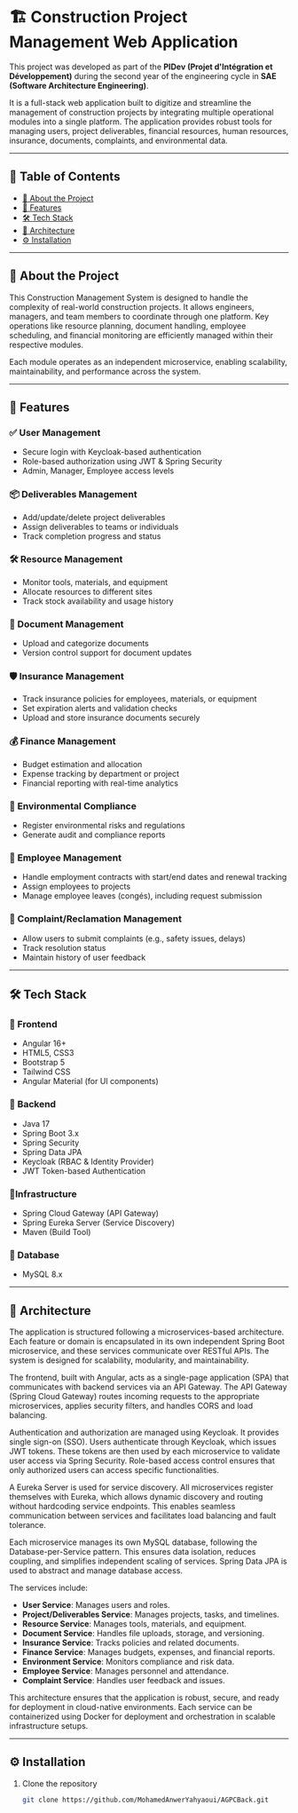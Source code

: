 # 🏗️ Construction Project Management Web Application

This project was developed as part of the **PIDev (Projet d'Intégration et Développement)** during the second year of the engineering cycle in **SAE (Software Architecture Engineering)**.

It is a full-stack web application built to digitize and streamline the management of construction projects by integrating multiple operational modules into a single platform. The application provides robust tools for managing users, project deliverables, financial resources, human resources, insurance, documents, complaints, and environmental data.

---

## 📌 Table of Contents

- [🧩 About the Project](#-about-the-project)
- [🚀 Features](#-features)
- [🛠️ Tech Stack](#-tech-stack)
- [🧱 Architecture](#-architecture)
- [⚙️ Installation](#-installation)


---

## 🧩 About the Project

This Construction Management System is designed to handle the complexity of real-world construction projects. It allows engineers, managers, and team members to coordinate through one platform. Key operations like resource planning, document handling, employee scheduling, and financial monitoring are efficiently managed within their respective modules.

Each module operates as an independent microservice, enabling scalability, maintainability, and performance across the system.

---

## 🚀 Features

### ✅ User Management
- Secure login with Keycloak-based authentication
- Role-based authorization using JWT & Spring Security
- Admin, Manager, Employee access levels

### 📦 Deliverables Management
- Add/update/delete project deliverables
- Assign deliverables to teams or individuals
- Track completion progress and status

### 🛠️ Resource Management
- Monitor tools, materials, and equipment
- Allocate resources to different sites
- Track stock availability and usage history

### 📁 Document Management
- Upload and categorize documents 
- Version control support for document updates

### 🛡️ Insurance Management
- Track insurance policies for employees, materials, or equipment
- Set expiration alerts and validation checks
- Upload and store insurance documents securely

### 💰 Finance Management
- Budget estimation and allocation
- Expense tracking by department or project
- Financial reporting with real-time analytics

### 🌱 Environmental Compliance
- Register environmental risks and regulations
- Generate audit and compliance reports

### 👷 Employee Management
- Handle employment contracts with start/end dates and renewal tracking
- Assign employees to projects
- Manage employee leaves (congés), including request submission

### 📢 Complaint/Reclamation Management
- Allow users to submit complaints (e.g., safety issues, delays)
- Track resolution status
- Maintain history of user feedback

---

## 🛠️ Tech Stack

### 🔹 Frontend
- Angular 16+
- HTML5, CSS3
- Bootstrap 5
- Tailwind CSS
- Angular Material (for UI components)

### 🔹 Backend
- Java 17
- Spring Boot 3.x
- Spring Security
- Spring Data JPA
- Keycloak (RBAC & Identity Provider)
- JWT Token-based Authentication

### 🔹Infrastructure
- Spring Cloud Gateway (API Gateway)
- Spring Eureka Server (Service Discovery)
- Maven (Build Tool)

### 🔹 Database
- MySQL 8.x

---

## 🧱 Architecture

The application is structured following a microservices-based architecture. Each feature or domain is encapsulated in its own independent Spring Boot microservice, and these services communicate over RESTful APIs. The system is designed for scalability, modularity, and maintainability.

The frontend, built with Angular, acts as a single-page application (SPA) that communicates with backend services via an API Gateway. The API Gateway (Spring Cloud Gateway) routes incoming requests to the appropriate microservices, applies security filters, and handles CORS and load balancing.

Authentication and authorization are managed using Keycloak. It provides single sign-on (SSO). Users authenticate through Keycloak, which issues JWT tokens. These tokens are then used by each microservice to validate user access via Spring Security. Role-based access control ensures that only authorized users can access specific functionalities.

A Eureka Server is used for service discovery. All microservices register themselves with Eureka, which allows dynamic discovery and routing without hardcoding service endpoints. This enables seamless communication between services and facilitates load balancing and fault tolerance.

Each microservice manages its own MySQL database, following the Database-per-Service pattern. This ensures data isolation, reduces coupling, and simplifies independent scaling of services. Spring Data JPA is used to abstract and manage database access.

The services include:

- **User Service**: Manages users and roles.
- **Project/Deliverables Service**: Manages projects, tasks, and timelines.
- **Resource Service**: Manages tools, materials, and equipment.
- **Document Service**: Handles file uploads, storage, and versioning.
- **Insurance Service**: Tracks policies and related documents.
- **Finance Service**: Manages budgets, expenses, and financial reports.
- **Environment Service**: Monitors compliance and risk data.
- **Employee Service**: Manages personnel and attendance.
- **Complaint Service**: Handles user feedback and issues.

This architecture ensures that the application is robust, secure, and ready for deployment in cloud-native environments. Each service can be containerized using Docker for deployment and orchestration in scalable infrastructure setups.

---

## ⚙️ Installation

1. Clone the repository  
   ```bash
   git clone https://github.com/MohamedAnwerYahyaoui/AGPCBack.git

